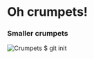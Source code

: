 # Oh crumpets!
### Smaller crumpets
![Crumpets](https://user-images.githubusercontent.com/113220253/189464897-614975da-48c4-4306-a99c-ab898e3ff171.png)
$ git init
